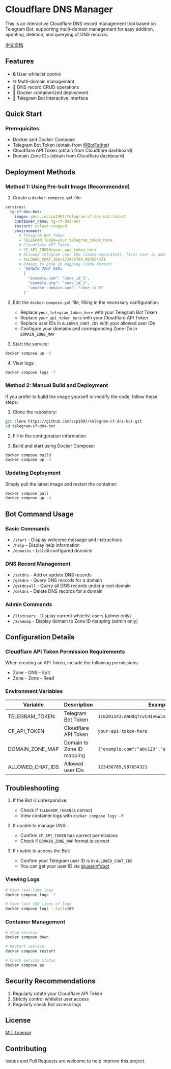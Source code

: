 # Cloudflare DNS Manager

This is an interactive Cloudflare DNS record management tool based on Telegram Bot, supporting multi-domain management for easy addition, updating, deletion, and querying of DNS records.

[中文文档](README_CN.md)

## Features

- 🔒 User whitelist control
- 🌐 Multi-domain management
- 📝 DNS record CRUD operations
- 🐳 Docker containerized deployment
- 🤖 Telegram Bot interactive interface

## Quick Start

### Prerequisites

- Docker and Docker Compose
- Telegram Bot Token (obtain from [@BotFather](https://t.me/BotFather))
- Cloudflare API Token (obtain from Cloudflare dashboard)
- Domain Zone IDs (obtain from Cloudflare dashboard)

## Deployment Methods

### Method 1: Using Pre-built Image (Recommended)

1. Create a `docker-compose.yml` file:

```yaml
services:
  tg-cf-dns-bot:
    image: ghcr.io/zcp1997/telegram-cf-dns-bot:latest
    container_name: tg-cf-dns-bot
    restart: unless-stopped
    environment:
      # Telegram Bot Token
      - TELEGRAM_TOKEN=your_telegram_token_here
      # Cloudflare API Token
      - CF_API_TOKEN=your_api_token_here
      # Allowed Telegram user IDs (comma-separated), first user is admin
      - ALLOWED_CHAT_IDS=123456789,987654321
      # Domain to Zone ID mapping (JSON format)
      - 'DOMAIN_ZONE_MAP=
        {
          "example.com": "zone_id_1",
          "example.org": "zone_id_2",
          "another-domain.com": "zone_id_3"
        }'
```

2. Edit the `docker-compose.yml` file, filling in the necessary configuration:
   - Replace `your_telegram_token_here` with your Telegram Bot Token
   - Replace `your_api_token_here` with your Cloudflare API Token
   - Replace user IDs in `ALLOWED_CHAT_IDS` with your allowed user IDs
   - Configure your domains and corresponding Zone IDs in `DOMAIN_ZONE_MAP`

3. Start the service:
```bash
docker compose up -d
```

4. View logs:
```bash
docker compose logs -f
```

### Method 2: Manual Build and Deployment
If you prefer to build the image yourself or modify the code, follow these steps:

1. Clone the repository:
```bash
git clone https://github.com/zcp1997/telegram-cf-dns-bot.git
cd telegram-cf-dns-bot
```

2. Fill in the configuration information

3. Build and start using Docker Compose:
```bash
docker compose build
docker compose up -d
```

### Updating Deployment

Simply pull the latest image and restart the container:
```bash
docker compose pull
docker compose up -d
```

## Bot Command Usage

### Basic Commands

- `/start` - Display welcome message and instructions
- `/help` - Display help information
- `/domains` - List all configured domains

### DNS Record Management

- `/setdns` - Add or update DNS records
- `/getdns` - Query DNS records for a domain
- `/getdnsall` - Query all DNS records under a root domain
- `/deldns` - Delete DNS records for a domain

### Admin Commands

- `/listusers` - Display current whitelist users (admin only)
- `/zonemap` - Display domain to Zone ID mapping (admin only)

## Configuration Details

### Cloudflare API Token Permission Requirements

When creating an API Token, include the following permissions:
- Zone - DNS - Edit
- Zone - Zone - Read

### Environment Variables

| Variable | Description | Example |
|----------|-------------|---------|
| TELEGRAM_TOKEN | Telegram Bot Token | `110201543:AAHdqTcvCH1vGWJxfSeofSAs0K5PALDsaw` |
| CF_API_TOKEN | Cloudflare API Token | `your-api-token-here` |
| DOMAIN_ZONE_MAP | Domain to Zone ID mapping | `{"example.com":"abc123","example.org":"def456"}` |
| ALLOWED_CHAT_IDS | Allowed user IDs | `123456789,987654321` |

## Troubleshooting

1. If the Bot is unresponsive:
   - Check if `TELEGRAM_TOKEN` is correct
   - View container logs with `docker compose logs -f`

2. If unable to manage DNS:
   - Confirm `CF_API_TOKEN` has correct permissions
   - Check if `DOMAIN_ZONE_MAP` format is correct

3. If unable to access the Bot:
   - Confirm your Telegram user ID is in `ALLOWED_CHAT_IDS`
   - You can get your user ID via [@userinfobot](https://t.me/userinfobot)

### Viewing Logs
```bash
# View real-time logs
docker compose logs -f

# View last 100 lines of logs
docker compose logs --tail=100
```

### Container Management
```bash
# Stop service
docker compose down

# Restart service
docker compose restart

# Check service status
docker compose ps
```

## Security Recommendations

1. Regularly rotate your Cloudflare API Token
2. Strictly control whitelist user access
3. Regularly check Bot access logs

## License

[MIT License](LICENSE)

## Contributing

Issues and Pull Requests are welcome to help improve this project.
